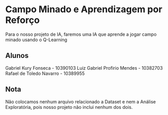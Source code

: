 # Campo Minado e Aprendizagem por Reforço
Para o nosso projeto de IA, faremos uma IA que aprende a jogar campo minado usando o Q-Learning

## Alunos
Gabriel Kury Fonseca - 10390103
Luiz Gabriel Profirio Mendes - 10382703
Rafael de Toledo Navarro - 10389955

## Nota
Não colocamos nenhum arquivo relacionado a Dataset e nem a Análise Exploratória, pois nosso projeto não inclui nenhum dos dois.
